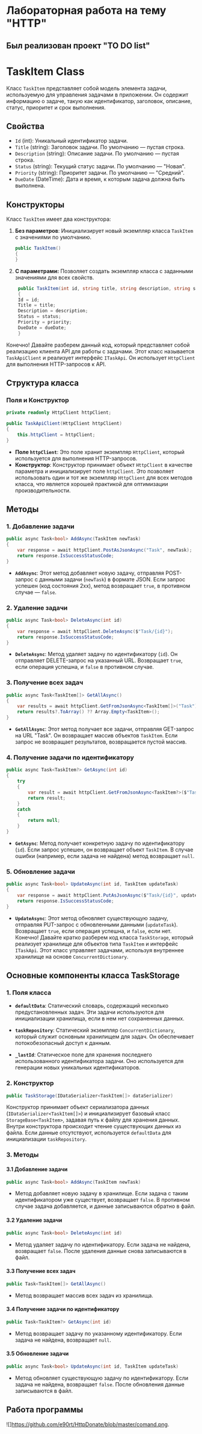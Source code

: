 # Лабораторная работа на тему "HTTP"

## Был реализован проект "TO DO list"

# TaskItem Class

Класс `TaskItem` представляет собой модель элемента задачи, используемую для управления задачами в приложении. Он содержит информацию о задаче, такую как идентификатор, заголовок, описание, статус, приоритет и срок выполнения.

## Свойства

- `Id` (int): Уникальный идентификатор задачи.
- `Title` (string): Заголовок задачи. По умолчанию — пустая строка.
- `Description` (string): Описание задачи. По умолчанию — пустая строка.
- `Status` (string): Текущий статус задачи. По умолчанию — "Новая".
- `Priority` (string): Приоритет задачи. По умолчанию — "Средний".
- `DueDate` (DateTime): Дата и время, к которым задача должна быть выполнена.

## Конструкторы

Класс `TaskItem` имеет два конструктора:

1. **Без параметров**: Инициализирует новый экземпляр класса `TaskItem` с значениями по умолчанию.
   
   ```csharp
   public TaskItem()
   {
   }
   ```
2. **С параметрами:** Позволяет создать экземпляр класса с заданными значениями для всех свойств.
   ```csharp
    public TaskItem(int id, string title, string description, string status, string priority, DateTime dueDate)
    {
    Id = id;
    Title = title;
    Description = description;
    Status = status;
    Priority = priority;
    DueDate = dueDate;
    }
   ```

 Конечно! Давайте разберем данный код, который представляет собой реализацию клиента API для работы с задачами. Этот класс называется `TaskApiClient` и реализует интерфейс `ITaskApi`. Он использует `HttpClient` для выполнения HTTP-запросов к API.

## Структура класса

### Поля и Конструктор

```csharp
private readonly HttpClient httpClient;

public TaskApiClient(HttpClient httpClient)
{
    this.httpClient = httpClient;
}
```

- **Поле `httpClient`**: Это поле хранит экземпляр `HttpClient`, который используется для выполнения HTTP-запросов.
- **Конструктор**: Конструктор принимает объект `HttpClient` в качестве параметра и инициализирует поле `httpClient`. Это позволяет использовать один и тот же экземпляр `HttpClient` для всех методов класса, что является хорошей практикой для оптимизации производительности.

## Методы

### 1. Добавление задачи

```csharp
public async Task<bool> AddAsync(TaskItem newTask)
{
    var response = await httpClient.PostAsJsonAsync("Task", newTask);
    return response.IsSuccessStatusCode;
}
```

- **`AddAsync`**: Этот метод добавляет новую задачу, отправляя POST-запрос с данными задачи (`newTask`) в формате JSON. Если запрос успешен (код состояния 2xx), метод возвращает `true`, в противном случае — `false`.

### 2. Удаление задачи

```csharp
public async Task<bool> DeleteAsync(int id)
{
    var response = await httpClient.DeleteAsync($"Task/{id}");
    return response.IsSuccessStatusCode;
}
```

- **`DeleteAsync`**: Метод удаляет задачу по идентификатору (`id`). Он отправляет DELETE-запрос на указанный URL. Возвращает `true`, если операция успешна, и `false` в противном случае.

### 3. Получение всех задач

```csharp
public async Task<TaskItem[]> GetAllAsync()
{
    var results = await httpClient.GetFromJsonAsync<TaskItem[]>("Task");
    return results?.ToArray() ?? Array.Empty<TaskItem>();
}
```

- **`GetAllAsync`**: Этот метод получает все задачи, отправляя GET-запрос на URL "Task". Он возвращает массив объектов `TaskItem`. Если запрос не возвращает результатов, возвращается пустой массив.

### 4. Получение задачи по идентификатору

```csharp
public async Task<TaskItem?> GetAsync(int id)
{
    try
    {
        var result = await httpClient.GetFromJsonAsync<TaskItem?>($"Task/{id}");
        return result;
    }
    catch
    {
        return null;
    }
}
```

- **`GetAsync`**: Метод получает конкретную задачу по идентификатору (`id`). Если запрос успешен, он возвращает объект `TaskItem`. В случае ошибки (например, если задача не найдена) метод возвращает `null`.

### 5. Обновление задачи

```csharp
public async Task<bool> UpdateAsync(int id, TaskItem updateTask)
{
    var response = await httpClient.PutAsJsonAsync($"Task/{id}", updateTask);
    return response.IsSuccessStatusCode;
}
```

- **`UpdateAsync`**: Этот метод обновляет существующую задачу, отправляя PUT-запрос с обновленными данными (`updateTask`). Возвращает `true`, если операция успешна, и `false`, если нет.
Конечно! Давайте кратко разберем код класса `TaskStorage`, который реализует хранилище для объектов типа `TaskItem` и интерфейс `ITaskApi`. Этот класс управляет задачами, используя внутреннее хранилище на основе `ConcurrentDictionary`.

## Основные компоненты класса TaskStorage

### 1. Поля класса

- **`defaultData`**: Статический словарь, содержащий несколько предустановленных задач. Эти задачи используются для инициализации хранилища, если в нем нет сохраненных данных.
  
- **`taskRepository`**: Статический экземпляр `ConcurrentDictionary`, который служит основным хранилищем для задач. Он обеспечивает потокобезопасный доступ к данным.

- **`_lastId`**: Статическое поле для хранения последнего использованного идентификатора задачи. Оно используется для генерации новых уникальных идентификаторов.

### 2. Конструктор

```csharp
public TaskStorage(IDataSerializer<TaskItem[]> dataSerializer)
```

Конструктор принимает объект сериализатора данных (`IDataSerializer<TaskItem[]>`) и инициализирует базовый класс `StorageBase<TaskItem>`, задавая путь к файлу для хранения данных. Внутри конструктора происходит чтение существующих данных из файла. Если данные отсутствуют, используется `defaultData` для инициализации `taskRepository`.

### 3. Методы

#### 3.1 Добавление задачи

```csharp
public async Task<bool> AddAsync(TaskItem newTask)
```

- Метод добавляет новую задачу в хранилище. Если задача с таким идентификатором уже существует, возвращает `false`. В противном случае задача добавляется, и данные записываются обратно в файл.

#### 3.2 Удаление задачи

```csharp
public async Task<bool> DeleteAsync(int id)
```

- Метод удаляет задачу по идентификатору. Если задача не найдена, возвращает `false`. После удаления данные снова записываются в файл.

#### 3.3 Получение всех задач

```csharp
public Task<TaskItem[]> GetAllAsync()
```

- Метод возвращает массив всех задач из хранилища.

#### 3.4 Получение задачи по идентификатору

```csharp
public Task<TaskItem?> GetAsync(int id)
```

- Метод возвращает задачу по указанному идентификатору. Если задача не найдена, возвращает `null`.

#### 3.5 Обновление задачи

```csharp
public async Task<bool> UpdateAsync(int id, TaskItem updateTask)
```

- Метод обновляет существующую задачу по идентификатору. Если задача не найдена, возвращает `false`. После обновления данные записываются в файл.

## Работа программы
![]https://github.com/e90rt/HttpDonate/blob/master/comand.png.
